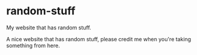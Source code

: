 # random-stuff
My website that has random stuff.

A nice website that has random stuff, please credit me when you're taking something from here.
